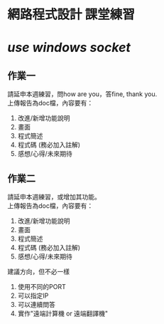﻿# 網路程式設計 課堂練習
# *use windows socket*

## 作業一
 請延申本週練習，問how are you，答fine, thank you.  
 上傳報告為doc檔，內容要有：  
  1. 改進/新增功能說明  
  2. 畫面  
  3. 程式簡述  
  4. 程式碼 (務必加入註解)  
  5. 感想/心得/未來期待  

## 作業二
 請延申本週練習，或增加其功能。  
 上傳報告為doc檔，內容要有：  
   1. 改進/新增功能說明  
   2. 畫面  
   3. 程式簡述  
   4. 程式碼 (務必加入註解)  
   5. 感想/心得/未來期待  

 建議方向，但不必一樣  
  1. 使用不同的PORT  
  2. 可以指定IP  
  3. 可以連續問答  
  4. 實作"遠端計算機 or 遠端翻譯機"  


